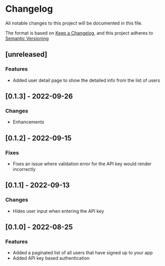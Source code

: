 # Changelog

All notable changes to this project will be documented in this file.

The format is based on [Keep a Changelog](https://keepachangelog.com/en/1.0.0/),
and this project adheres to [Semantic Versioning](https://semver.org/spec/v2.0.0.html)

## [unreleased]

### Features

-   Added user detail page to show the detailed info from the list of users

## [0.1.3] - 2022-09-26

### Changes

-   Enhancements

## [0.1.2] - 2022-09-15

### Fixes

-   Fixes an issue where validation error for the API key would render incorrectly

## [0.1.1] - 2022-09-13

### Changes

-   Hides user input when entering the API key

## [0.1.0] - 2022-08-25

### Features

-   Added a paginated list of all users that have signed up to your app
-   Added API key based authentication
